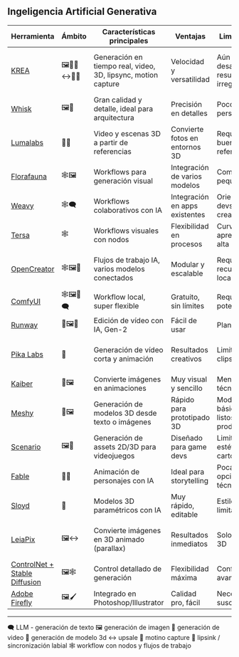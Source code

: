 ## Ingeligencia Artificial Generativa
| Herramienta                                                                   | Ámbito        | Características principales                                   | Ventajas                       | Limitaciones                              | Ideal para                                |
| ----------------------------------------------------------------------------- | ------------- | ------------------------------------------------------------- | ------------------------------ | ----------------------------------------- | ----------------------------------------- |
| [KREA](https://krea.ai)                                                       | 🖼️🎥🦖↔️🏃🫦 | Generación en tiempo real, video, 3D, lipsync, motion capture | Velocidad y versatilidad       | Aún en desarrollo, resultados irregulares | Creativos que necesitan prototipar rápido |
| [Whisk](https://labs.google/fx/es-419/tools/whisk)                            | 🖼️🎥         | Gran calidad y detalle, ideal para arquitectura               | Precisión en detalles          | Poco personalizable                       | Arquitectura, interiorismo                |
| [Lumalabs](https://lumalabs.ai/)                                              | 🎥🦖          | Video y escenas 3D a partir de referencias                    | Convierte fotos en entornos 3D | Requiere buenas referencias               | Cine, VR/AR                               |
| [Florafauna](https://www.florafauna.ai/)                                      | 🕸️🖼️        | Workflows para generación visual                              | Integración de varios modelos  | Comunidad pequeña                         | Artistas digitales                        |
| [Weavy](https://weavy.ai/)                                                    | 🕸️🗨️        | Workflows colaborativos con IA                                | Integración en apps existentes | Orientado a devs, no a creativos          | Apps SaaS con IA integrada                |
| [Tersa](http://tersa.ai/)                                                     | 🕸️           | Workflows visuales con nodos                                  | Flexibilidad en procesos       | Curva de aprendizaje alta                 | Usuarios técnicos                         |
| [OpenCreator](https://opencreator.io/)                                        | 🕸️🖼️🎥      | Flujos de trabajo IA, varios modelos conectados               | Modular y escalable            | Requiere recursos locales                 | Creadores que combinan varias IAs         |
| [ComfyUI](https://www.comfy.org/)                                             | 🕸️🖼️🎥🗨️   | Workflow local, super flexible                                | Gratuito, sin límites          | Requiere PC potente                       | Power users, entusiastas                  |
| [Runway](https://runwayml.com/)                                               | 🎥🖼️🫦       | Edición de vídeo con IA, Gen-2                                | Fácil de usar                  | Planes caros                              | Cine, publicidad                          |
| [Pika Labs](https://pika.art/)                                                | 🎥            | Generación de vídeo corta y animación                         | Resultados creativos           | Limitado a clips breves                   | Motion graphics, redes sociales           |
| [Kaiber](https://kaiber.ai/)                                                  | 🎥🖼️         | Convierte imágenes en animaciones                             | Muy visual y sencillo          | Menos control técnico                     | Videoclips, reels                         |
| [Meshy](https://www.meshy.ai/)                                                | 🦖🖼️         | Generación de modelos 3D desde texto o imágenes               | Rápido para prototipado 3D     | Modelos básicos, no listos para prod.     | Juegos, AR/VR                             |
| [Scenario](https://www.scenario.com/)                                         | 🖼️🦖         | Generación de assets 2D/3D para videojuegos                   | Diseñado para game devs        | Limitado a estética cartoon               | Game design                               |
| [Fable](https://fable.app/)                                                   | 🎥🫦          | Animación de personajes con IA                                | Ideal para storytelling        | Pocas opciones técnicas                   | Storytelling animado                      |
| [Sloyd](https://sloyd.ai/)                                                    | 🦖            | Modelos 3D paramétricos con IA                                | Muy rápido, editable           | Estilos limitados                         | Juegos indie, prototipos                  |
| [LeiaPix](https://convert.leiapix.com/)                                       | 🖼️↔️         | Convierte imágenes en 3D animado (parallax)                   | Resultados inmediatos          | Solo pseudo-3D                            | Posts dinámicos, redes sociales           |
| [ControlNet + Stable Diffusion](https://huggingface.co/lllyasviel/ControlNet) | 🖼️🕸️        | Control detallado de generación                               | Flexibilidad máxima            | Configuración avanzada                    | Artistas técnicos                         |
| [Adobe Firefly](https://www.adobe.com/sensei/generative-ai/firefly.html)      | 🖼️🖌️        | Integrado en Photoshop/Illustrator                            | Calidad pro, fácil             | Necesita suscripción                      | Diseñadores profesionales                 |

---
🗨️ LLM - generación de texto
🖼️ generación de imagen
🎥 generación de video
🦖 generación de modelo 3d
↔️ upsale
🏃 motino capture
🫦 lipsink / sincronización labial
🕸️ workflow con nodos y flujos de trabajo

